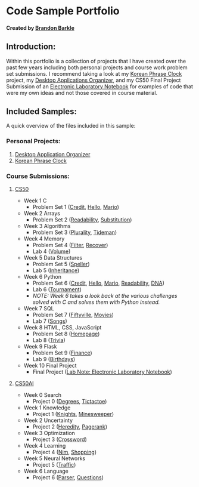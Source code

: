 # Code Sample Portfolio
#### Created by [Brandon Barkle](https://www.linkedin.com/in/brandonbarkle)

## Introduction:


Within this portfolio is a collection of projects that I have created over the past few years including both personal projects and course work problem set submissions.
I recommend taking a look at my [Korean Phrase Clock](https://github.com/brandonbarkle/portfolio/tree/main/Korean%20Phrase%20Clock) project, my [Desktop Applications Organizer](https://github.com/brandonbarkle/portfolio/tree/main/Desktop%20Application%20Organizer), and my CS50 Final Project Submission of an [Electronic Laboratory Notebook](https://github.com/brandonbarkle/portfolio/tree/main/CS50/Week%2010%20Final%20Project/project) for examples of code that were my own ideas and not those covered in course material.

## Included Samples:
A quick overview of the files included in this sample:

### Personal Projects:
1. [Desktop Application Organizer](https://github.com/brandonbarkle/portfolio/tree/main/Desktop%20Application%20Organizer)
2. [Korean Phrase Clock](https://github.com/brandonbarkle/portfolio/tree/main/Korean%20Phrase%20Clock)

### Course Submissions:
1. [CS50](https://github.com/brandonbarkle/portfolio/tree/main/CS50)
    * Week 1 C
        * Problem Set 1 ([Credit](https://github.com/brandonbarkle/course-submissions/tree/main/CS50/Week%201%20C/pset1/credit), [Hello](https://github.com/brandonbarkle/course-submissions/tree/main/CS50/Week%201%20C/pset1/hello), [Mario](https://github.com/brandonbarkle/course-submissions/tree/main/CS50/Week%201%20C/pset1/mario))
    * Week 2 Arrays
        * Problem Set 2 ([Readability](https://github.com/brandonbarkle/course-submissions/tree/main/CS50/Week%202%20Arrays/pset2/readability), [Substitution](https://github.com/brandonbarkle/course-submissions/tree/main/CS50/Week%202%20Arrays/pset2/substitution))
    * Week 3 Algorithms
        * Problem Set 3 ([Plurality](https://github.com/brandonbarkle/course-submissions/tree/main/CS50/Week%203%20Algorithms/pset3/plurality), [Tideman](https://github.com/brandonbarkle/course-submissions/tree/main/CS50/Week%203%20Algorithms/pset3/tideman))
    * Week 4 Memory
        * Problem Set 4 ([Filter](https://github.com/brandonbarkle/course-submissions/tree/main/CS50/Week%204%20Memory/pset4/filter), [Recover](https://github.com/brandonbarkle/course-submissions/tree/main/CS50/Week%204%20Memory/pset4/recover))
        * Lab 4 ([Volume](https://github.com/brandonbarkle/course-submissions/tree/main/CS50/Week%204%20Memory/lab4))
    * Week 5 Data Structures
        * Problem Set 5 ([Speller](https://github.com/brandonbarkle/course-submissions/tree/main/CS50/Week%205%20Data%20Structures/pset5/speller))
        * Lab 5 ([Inheritance](https://github.com/brandonbarkle/course-submissions/tree/main/CS50/Week%205%20Data%20Structures/lab5))
    * Week 6 Python
        * Problem Set 6 ([Credit](https://github.com/brandonbarkle/course-submissions/tree/main/CS50/Week%206%20Python/pset6/credit), [Hello](https://github.com/brandonbarkle/course-submissions/tree/main/CS50/Week%206%20Python/pset6/hello), [Mario](https://github.com/brandonbarkle/course-submissions/tree/main/CS50/Week%206%20Python/pset6/mario/more), [Readability](https://github.com/brandonbarkle/course-submissions/tree/main/CS50/Week%206%20Python/pset6/readability), [DNA](https://github.com/brandonbarkle/course-submissions/tree/main/CS50/Week%206%20Python/pset6/dna))
        * Lab 6 ([Tournament](https://github.com/brandonbarkle/course-submissions/tree/main/CS50/Week%206%20Python/lab6))
        * *NOTE: Week 6 takes a look back at the various challenges solved with C and solves them with Python instead.*
    * Week 7 SQL
        * Problem Set 7 ([Fiftyville](https://github.com/brandonbarkle/course-submissions/tree/main/CS50/Week%207%20SQL/pset7/fiftyville), [Movies](https://github.com/brandonbarkle/course-submissions/tree/main/CS50/Week%207%20SQL/pset7/movies))
        * Lab 7 ([Songs](https://github.com/brandonbarkle/course-submissions/tree/main/CS50/Week%207%20SQL/lab7))
    * Week 8 HTML, CSS, JavaScript
        * Problem Set 8 ([Homepage](https://github.com/brandonbarkle/course-submissions/tree/main/CS50/Week%208%20HTML%2C%20CSS%2C%20JavaScript/pset8/homepage))
        * Lab 8 ([Trivia](https://github.com/brandonbarkle/course-submissions/tree/main/CS50/Week%208%20HTML%2C%20CSS%2C%20JavaScript/lab8))
    * Week 9 Flask
        * Problem Set 9 ([Finance](https://github.com/brandonbarkle/course-submissions/tree/main/CS50/Week%209%20Flask/pset9/finance))
        * Lab 9 ([Birthdays](https://github.com/brandonbarkle/course-submissions/tree/main/CS50/Week%209%20Flask/lab9))
    * Week 10 Final Project
        * Final Project ([Lab Note: Electronic Laboratory Notebook](https://github.com/brandonbarkle/course-submissions/tree/main/CS50/Week%2010%20Final%20Project/project))

2. [CS50AI](https://github.com/brandonbarkle/portfolio/tree/main/CS50AI)
    * Week 0 Search
        * Project 0 ([Degrees](https://github.com/brandonbarkle/course-submissions/tree/main/CS50AI/Week%200%20Search/Project%200/degrees), [Tictactoe](https://github.com/brandonbarkle/course-submissions/tree/main/CS50AI/Week%200%20Search/Project%200/tictactoe))
    * Week 1 Knowledge
        * Project 1 ([Knights](https://github.com/brandonbarkle/course-submissions/tree/main/CS50AI/Week%201%20Knowledge/Project%201/knights), [Minesweeper](https://github.com/brandonbarkle/course-submissions/tree/main/CS50AI/Week%201%20Knowledge/Project%201/minesweeper))
    * Week 2 Uncertainty
        * Project 2 ([Heredity](https://github.com/brandonbarkle/course-submissions/tree/main/CS50AI/Week%202%20Uncertainty/Project%202/heredity), [Pagerank](https://github.com/brandonbarkle/course-submissions/tree/main/CS50AI/Week%202%20Uncertainty/Project%202/pagerank))
    * Week 3 Optimization
        * Project 3 ([Crossword](https://github.com/brandonbarkle/course-submissions/tree/main/CS50AI/Week%203%20Optimization/Project%203/crossword))
    * Week 4 Learning
        * Project 4 ([Nim](https://github.com/brandonbarkle/course-submissions/tree/main/CS50AI/Week%204%20Learning/Project%204/nim), [Shopping](https://github.com/brandonbarkle/course-submissions/tree/main/CS50AI/Week%204%20Learning/Project%204/shopping))
    * Week 5 Neural Networks
        * Project 5 ([Traffic](https://github.com/brandonbarkle/course-submissions/tree/main/CS50AI/Week%205%20Neural%20Networks/Project%205/traffic))
    * Week 6 Language
        * Project 6 ([Parser](https://github.com/brandonbarkle/course-submissions/tree/main/CS50AI/Week%206%20Language/Project%206/parser), [Questions](https://github.com/brandonbarkle/course-submissions/tree/main/CS50AI/Week%206%20Language/Project%206/questions))
